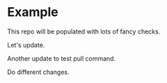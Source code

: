 # Example

This repo will be populated with lots of fancy checks.

Let's update.

Another update to test pull command.

Do different changes.
